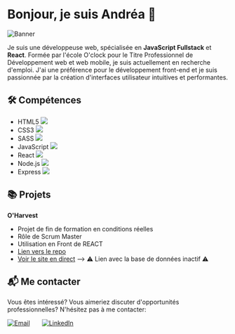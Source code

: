 # Bonjour, je suis Andréa 🌸

![Banner](https://media.licdn.com/dms/image/D4E16AQH-TaeQYWbVTA/profile-displaybackgroundimage-shrink_350_1400/0/1671825416530?e=1715817600&v=beta&t=Keh11dIekAw4BmJ3-rihwBVyULg7hXW5rnegrKYonww)

Je suis une développeuse web, spécialisée en **JavaScript Fullstack** et **React**. Formée par l'école O'clock pour le Titre Professionnel de Développement web et web mobile, je suis actuellement en recherche d'emploi. J'ai une préférence pour le développement front-end et je suis passionnée par la création d'interfaces utilisateur intuitives et performantes.

## 🛠 Compétences

- HTML5 ![](https://img.shields.io/badge/-HTML5-000000?style=flat&logo=html5)
- CSS3 ![](https://img.shields.io/badge/-CSS3-000000?style=flat&logo=css3&logoColor=1572B6)
- SASS ![](https://img.shields.io/badge/-SASS-000000?style=flat&logo=sass)
- JavaScript ![](https://img.shields.io/badge/-JavaScript-000000?style=flat&logo=javascript)
- React ![](https://img.shields.io/badge/-React-000000?style=flat&logo=react)
- Node.js ![](https://img.shields.io/badge/-Node.js-000000?style=flat&logo=node.js)
- Express ![](https://img.shields.io/badge/-Express.js-000000?style=flat&logo=express)

## 📚 Projets

**O'Harvest**
- Projet de fin de formation en conditions réelles
- Rôle de Scrum Master
- Utilisation en Front de REACT
- [Lien vers le repo](https://github.com/NahashCode/Oharvest_front)
- [Voir le site en direct](https://projet-02-o-harvest-front.vercel.app/) --> ⚠️ Lien avec la base de données inactif ⚠️

## 📬 Me contacter

Vous êtes intéressé? Vous aimeriez discuter d'opportunités professionnelles? N'hésitez pas à me contacter:

[![Email](https://img.shields.io/badge/-Email-d14836?style=flat&logo=gmail&logoColor=white)](mailto:a.vignard@gmail.com) &nbsp; &nbsp; &nbsp; [![LinkedIn](https://img.shields.io/badge/-LinkedIn-0077b5?style=flat&logo=linkedin&logoColor=white)](https://www.linkedin.com/in/andrea-v-dev/)
